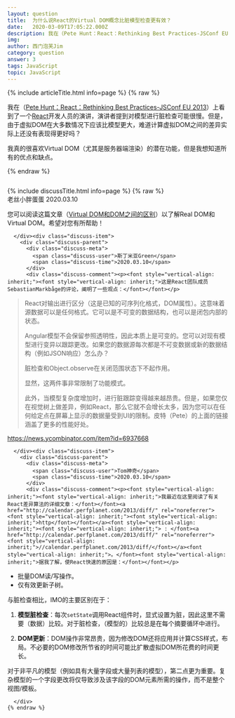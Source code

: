 ```yaml
---
layout: question
title:  为什么说React的Virtual DOM概念比脏模型检查更有效？
date:   2020-03-09T17:05:22.000Z
description: 我在（Pete Hunt：React：Rethinking Best Practices-JSConf EU 2013）上看到了一个React开发人员的演...
img: 
author: 西门泡芙Jim
category: question
answer: 3
tags: JavaScript
topic: JavaScript
---
```

<div class="article-root">
  <div class="article">
    {% include articleTitle.html info=page %}
    {% raw %}
    <div class="article-content"><p><font style="vertical-align: inherit;"><font style="vertical-align: inherit;">我</font><font style="vertical-align: inherit;">在（</font><a href="http://www.youtube.com/watch?v=x7cQ3mrcKaY" rel="noreferrer"><font style="vertical-align: inherit;">Pete Hunt：React：Rethinking Best Practices-JSConf EU 2013</font></a><font style="vertical-align: inherit;">）上</font><font style="vertical-align: inherit;">看到了一个</font></font><a href="http://facebook.github.io/react/index.html" rel="noreferrer"><font style="vertical-align: inherit;"><font style="vertical-align: inherit;">React</font></font></a><font style="vertical-align: inherit;"><font style="vertical-align: inherit;">开发人员的演讲，</font><font style="vertical-align: inherit;">演讲者提到对模型进行脏检查可能很慢。</font><font style="vertical-align: inherit;">但是，由于虚拟DOM在大多数情况下应该比模型更大，难道计算虚拟DOM之间的差异实际上还没有表现得更好吗？</font></font><a href="http://www.youtube.com/watch?v=x7cQ3mrcKaY" rel="noreferrer"><font style="vertical-align: inherit;"></font></a><font style="vertical-align: inherit;"></font></p>

<p><font style="vertical-align: inherit;"><font style="vertical-align: inherit;">我真的很喜欢Virtual DOM（尤其是服务器端渲染）的潜在功能，但是我想知道所有的优点和缺点。</font></font></p></div>
    {% endraw %}
  </div>
  <p style="height: 0;width:0;overflow: hidden;"> 第394篇《为什么说React的Virtual DOM概念比脏模型检查更有效？》来自Winter(https://github.com/aiyld/aiyld.github.io)的站点</p>
  <div class="discuss-wrapper">
    {% include discussTitle.html info=page %}
    {% raw %}
    <div class="discuss-item">
        <div class="discuss-parent">
          <div class="discuss-meta">
            <span class="discuss-user">老丝小胖蛋蛋</span>
            <span class="discuss-time">2020.03.10</span>
          </div>
          <div class="discuss-comment"><p><font style="vertical-align: inherit;"><font style="vertical-align: inherit;">您可以阅读这篇文章（</font></font><a href="https://reactkungfu.com/2015/10/the-difference-between-virtual-dom-and-dom/" rel="nofollow noreferrer"><font style="vertical-align: inherit;"><font style="vertical-align: inherit;">Virtual DOM和DOM之间的区别</font></font></a><font style="vertical-align: inherit;"><font style="vertical-align: inherit;">）以了解Real DOM和Virtual DOM。</font><font style="vertical-align: inherit;">希望对您有所帮助！</font></font></p></div>
        </div>
        
      </div><div class="discuss-item">
        <div class="discuss-parent">
          <div class="discuss-meta">
            <span class="discuss-user">斯丁米亚Green</span>
            <span class="discuss-time">2020.03.10</span>
          </div>
          <div class="discuss-comment"><p><font style="vertical-align: inherit;"><font style="vertical-align: inherit;">这是React团队成员SebastianMarkbåge的评论，阐明了一些观点：</font></font></p>

<blockquote>
  <p><font style="vertical-align: inherit;"><font style="vertical-align: inherit;">React对输出进行区分（这是已知的可序列化格式，DOM属性）。</font><font style="vertical-align: inherit;">这意味着源数据可以是任何格式。</font><font style="vertical-align: inherit;">它可以是不可变的数据结构，也可以是闭包内部的状态。</font></font></p>
  
  <p><font style="vertical-align: inherit;"><font style="vertical-align: inherit;">Angular模型不会保留参照透明性，因此本质上是可变的。</font><font style="vertical-align: inherit;">您可以对现有模型进行变异以跟踪更改。</font><font style="vertical-align: inherit;">如果您的数据源每次都是不可变数据或新的数据结构（例如JSON响应）怎么办？</font></font></p>
  
  <p><font style="vertical-align: inherit;"><font style="vertical-align: inherit;">脏检查和Object.observe在关闭范围状态下不起作用。</font></font></p>
  
  <p><font style="vertical-align: inherit;"><font style="vertical-align: inherit;">显然，这两件事非常限制了功能模式。</font></font></p>
  
  <p><font style="vertical-align: inherit;"><font style="vertical-align: inherit;">此外，当模型复杂度增加时，进行脏跟踪变得越来越昂贵。</font><font style="vertical-align: inherit;">但是，如果您仅在视觉树上做差异，例如React，那么它就不会增长太多，因为您可以在任何给定点在屏幕上显示的数据量受到UI的限制。</font><font style="vertical-align: inherit;">皮特（Pete）的上面的链接涵盖了更多的性能好处。</font></font></p>
</blockquote>

<p><a href="https://news.ycombinator.com/item?id=6937668" rel="noreferrer"><font style="vertical-align: inherit;"><font style="vertical-align: inherit;">https://news.ycombinator.com/item?id=6937668</font></font></a></p></div>
        </div>
        
      </div><div class="discuss-item">
        <div class="discuss-parent">
          <div class="discuss-meta">
            <span class="discuss-user">Tom神奇</span>
            <span class="discuss-time">2020.03.10</span>
          </div>
          <div class="discuss-comment"><p><font style="vertical-align: inherit;"><font style="vertical-align: inherit;">我最近在这里阅读了有关React差异算法的详细文章：</font></font><a href="http://calendar.perfplanet.com/2013/diff/" rel="noreferrer"><font style="vertical-align: inherit;"><font style="vertical-align: inherit;">http</font></font></a><font style="vertical-align: inherit;"><font style="vertical-align: inherit;"> : </font><a href="http://calendar.perfplanet.com/2013/diff/" rel="noreferrer"><font style="vertical-align: inherit;">//calendar.perfplanet.com/2013/diff/</font></a><font style="vertical-align: inherit;">。</font><font style="vertical-align: inherit;">据我了解，使React快速的原因是：</font></font></p>

<ul>
<li><font style="vertical-align: inherit;"><font style="vertical-align: inherit;">批量DOM读/写操作。</font></font></li>
<li><font style="vertical-align: inherit;"><font style="vertical-align: inherit;">仅有效更新子树。</font></font></li>
</ul>

<p><font style="vertical-align: inherit;"><font style="vertical-align: inherit;">与脏检查相比，IMO的主要区别在于：</font></font></p>

<ol>
<li><p><strong><font style="vertical-align: inherit;"><font style="vertical-align: inherit;">模型脏检查</font></font></strong><font style="vertical-align: inherit;"><font style="vertical-align: inherit;">：每次</font></font><code>setState</code><font style="vertical-align: inherit;"><font style="vertical-align: inherit;">调用</font><font style="vertical-align: inherit;">React组件时，显式设置为脏</font><font style="vertical-align: inherit;">，因此这里不需要（数据）比较。</font><font style="vertical-align: inherit;">对于脏检查，（模型的）比较总是在每个摘要循环中进行。</font></font></p></li>
<li><p><strong><font style="vertical-align: inherit;"><font style="vertical-align: inherit;">DOM更新</font></font></strong><font style="vertical-align: inherit;"><font style="vertical-align: inherit;">：DOM操作非常昂贵，因为修改DOM还将应用并计算CSS样式，布局。</font><font style="vertical-align: inherit;">不必要的DOM修改所节省的时间可能比扩散虚拟DOM所花费的时间更长。</font></font></p></li>
</ol>

<p><font style="vertical-align: inherit;"><font style="vertical-align: inherit;">对于非平凡的模型（例如具有大量字段或大量列表的模型），第二点更为重要。</font><font style="vertical-align: inherit;">复杂模型的一个字段更改将仅导致涉及该字段的DOM元素所需的操作，而不是整个视图/模板。</font></font></p></div>
        </div>
        
      </div>
    {% endraw %}
  </div>
<div>
